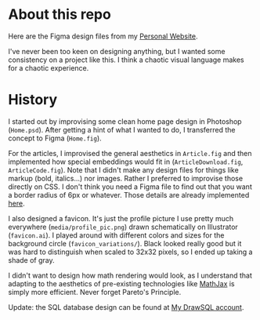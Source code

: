 # About this repo

Here are the Figma design files from my [Personal Website](https://github.com/erikucenik/PersonalWebsite).

I've never been too keen on designing anything, but I wanted some consistency on a project like this. I think a chaotic visual language makes for a chaotic experience.

# History

I started out by improvising some clean home page design in Photoshop (`Home.psd`). After getting a hint of what I wanted to do, I transferred the concept to Figma (`Home.fig`).

For the articles, I improvised the general aesthetics in `Article.fig` and then implemented how special embeddings would fit in (`ArticleDownload.fig`, `ArticleCode.fig`). Note that I didn't make any design files for things like markup (bold, italics...) nor images. Rather I preferred to improvise those directly on CSS. I don't think you need a Figma file to find out that you want a border radius of 6px or whatever. Those details are already implemented [here](https://github.com/erikucenik/PersonalWebsite).

I also designed a favicon. It's just the profile picture I use pretty much everywhere (`media/profile_pic.png`) drawn schematically on Illustrator (`favicon.ai`). I played around with different colors and sizes for the background circle (`favicon_variations/`). Black looked really good but it was hard to distinguish when scaled to 32x32 pixels, so I ended up taking a shade of gray.

I didn't want to design how math rendering would look, as I understand that adapting to the aesthetics of pre-existing technologies like [MathJax](https://www.mathjax.org/) is simply more efficient. Never forget Pareto's Principle.

Update: the SQL database design can be found at [My DrawSQL account](https://drawsql.app/teams/uceniklabs/diagrams/personalwebsite).

